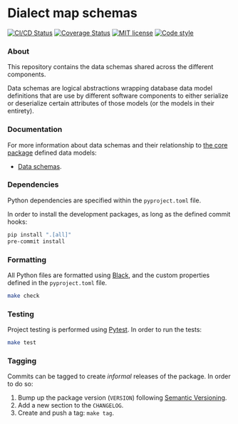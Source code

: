 # Dialect map schemas

[![CI/CD Status][ci-status-badge]][ci-status-link]
[![Coverage Status][cov-status-badge]][cov-status-link]
[![MIT license][mit-license-badge]][mit-license-link]
[![Code style][code-style-badge]][code-style-link]


### About
This repository contains the data schemas shared across the different components.

Data schemas are logical abstractions wrapping database data model definitions that
are use by different software components to either serialize or deserialize certain
attributes of those models (or the models in their entirety).


### Documentation
For more information about data schemas and their relationship to [the core package][dialect-map-core]
defined data models:

- [Data schemas][docs-schemas].


### Dependencies
Python dependencies are specified within the `pyproject.toml` file.

In order to install the development packages, as long as the defined commit hooks:
```sh
pip install ".[all]"
pre-commit install
```


### Formatting
All Python files are formatted using [Black][web-black], and the custom properties defined
in the `pyproject.toml` file.
```sh
make check
```


### Testing
Project testing is performed using [Pytest][web-pytest]. In order to run the tests:
```sh
make test
```


### Tagging
Commits can be tagged to create _informal_ releases of the package. In order to do so:

1. Bump up the package version (`VERSION`) following [Semantic Versioning][web-semver].
2. Add a new section to the `CHANGELOG`.
3. Create and push a tag: `make tag`.


[ci-status-badge]: https://github.com/dialect-map/dialect-map-schemas/actions/workflows/ci.yml/badge.svg?branch=main
[ci-status-link]: https://github.com/dialect-map/dialect-map-schemas/actions/workflows/ci.yml?query=branch%3Amain
[code-style-badge]: https://img.shields.io/badge/code%20style-black-000000.svg
[code-style-link]: https://github.com/psf/black
[cov-status-badge]: https://codecov.io/gh/dialect-map/dialect-map-schemas/branch/main/graph/badge.svg
[cov-status-link]: https://codecov.io/gh/dialect-map/dialect-map-schemas
[mit-license-badge]: https://img.shields.io/badge/License-MIT-blue.svg
[mit-license-link]: https://github.com/dialect-map/dialect-map-schemas/blob/main/LICENSE

[dialect-map-core]: https://github.com/dialect-map/dialect-map-core
[docs-schemas]: docs/schemas.md
[web-black]: https://black.readthedocs.io/en/stable/
[web-pytest]: https://docs.pytest.org/en/latest/#
[web-semver]: https://semver.org/spec/v2.0.0.html
